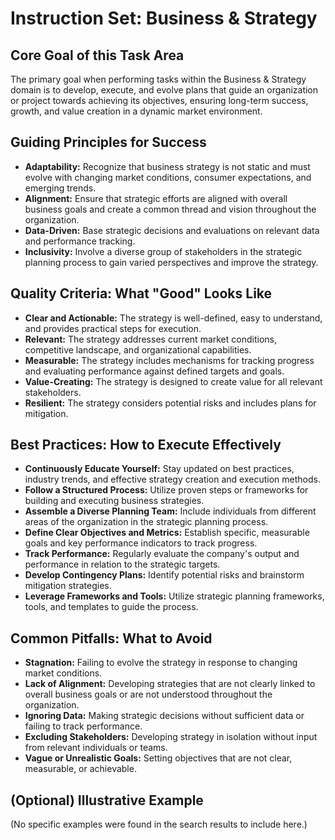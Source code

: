 # Instruction Set: Business & Strategy

## Core Goal of this Task Area
The primary goal when performing tasks within the Business & Strategy domain is to develop, execute, and evolve plans that guide an organization or project towards achieving its objectives, ensuring long-term success, growth, and value creation in a dynamic market environment.

## Guiding Principles for Success
* **Adaptability:** Recognize that business strategy is not static and must evolve with changing market conditions, consumer expectations, and emerging trends.
* **Alignment:** Ensure that strategic efforts are aligned with overall business goals and create a common thread and vision throughout the organization.
* **Data-Driven:** Base strategic decisions and evaluations on relevant data and performance tracking.
* **Inclusivity:** Involve a diverse group of stakeholders in the strategic planning process to gain varied perspectives and improve the strategy.

## Quality Criteria: What "Good" Looks Like
* **Clear and Actionable:** The strategy is well-defined, easy to understand, and provides practical steps for execution.
* **Relevant:** The strategy addresses current market conditions, competitive landscape, and organizational capabilities.
* **Measurable:** The strategy includes mechanisms for tracking progress and evaluating performance against defined targets and goals.
* **Value-Creating:** The strategy is designed to create value for all relevant stakeholders.
* **Resilient:** The strategy considers potential risks and includes plans for mitigation.

## Best Practices: How to Execute Effectively
* **Continuously Educate Yourself:** Stay updated on best practices, industry trends, and effective strategy creation and execution methods.
* **Follow a Structured Process:** Utilize proven steps or frameworks for building and executing business strategies.
* **Assemble a Diverse Planning Team:** Include individuals from different areas of the organization in the strategic planning process.
* **Define Clear Objectives and Metrics:** Establish specific, measurable goals and key performance indicators to track progress.
* **Track Performance:** Regularly evaluate the company's output and performance in relation to the strategic targets.
* **Develop Contingency Plans:** Identify potential risks and brainstorm mitigation strategies.
* **Leverage Frameworks and Tools:** Utilize strategic planning frameworks, tools, and templates to guide the process.

## Common Pitfalls: What to Avoid
* **Stagnation:** Failing to evolve the strategy in response to changing market conditions.
* **Lack of Alignment:** Developing strategies that are not clearly linked to overall business goals or are not understood throughout the organization.
* **Ignoring Data:** Making strategic decisions without sufficient data or failing to track performance.
* **Excluding Stakeholders:** Developing strategy in isolation without input from relevant individuals or teams.
* **Vague or Unrealistic Goals:** Setting objectives that are not clear, measurable, or achievable.

## (Optional) Illustrative Example
(No specific examples were found in the search results to include here.)
